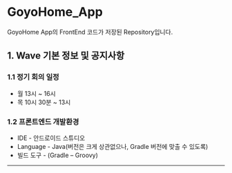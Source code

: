 # GoyoHome_App

GoyoHome App의 FrontEnd 코드가 저장된 Repository입니다.

## 1. Wave 기본 정보 및 공지사항

### 1.1 정기 회의 일정
- 월 13시 ~ 16시
- 목 10시 30분 ~ 13시

### 1.2 프론트엔드 개발환경

- IDE - 안드로이드 스튜디오
- Language - Java(버전은 크게 상관없으나, Gradle 버전에 맞출 수 있도록)
- 빌드 도구 - (Gradle – Groovy)

---